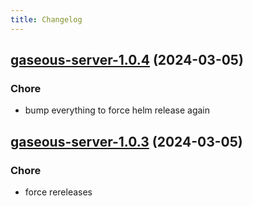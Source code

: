 ```yaml
---
title: Changelog
---
```




## [gaseous-server-1.0.4](https://github.com/truecharts/charts/compare/gaseous-server-1.0.3...gaseous-server-1.0.4) (2024-03-05)

### Chore



- bump everything to force helm release again


## [gaseous-server-1.0.3](https://github.com/truecharts/charts/compare/gaseous-server-1.0.2...gaseous-server-1.0.3) (2024-03-05)

### Chore



- force rereleases